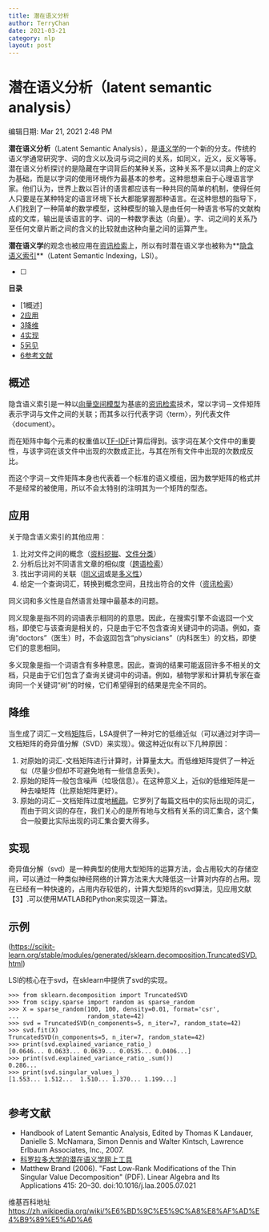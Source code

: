 ```yaml
---
title: 潜在语义分析
author: TerryChan
date: 2021-03-21
category: nlp
layout: post
---
```


# 潜在语义分析（latent semantic analysis）

编辑日期: Mar 21, 2021 2:48 PM

**潜在语义分析**（Latent Semantic Analysis），是[语义学](https://zh.wikipedia.org/wiki/%E8%AF%AD%E4%B9%89%E5%AD%A6)的一个新的分支。传统的语义学通常研究字、词的含义以及词与词之间的关系，如同义，近义，反义等等。潜在语义分析探讨的是隐藏在字词背后的某种关系，这种关系不是以词典上的定义为基础，而是以字词的使用环境作为最基本的参考。这种思想来自于心理语言学家。他们认为，世界上数以百计的语言都应该有一种共同的简单的机制，使得任何人只要是在某种特定的语言环境下长大都能掌握那种语言。在这种思想的指导下，人们找到了一种简单的数学模型，这种模型的输入是由任何一种语言书写的文献构成的文库，输出是该语言的字、词的一种数学表达（向量）。字、词之间的关系乃至任何文章片断之间的含义的比较就由这种向量之间的运算产生。

**潜在语义学**的观念也被应用在[资讯检索](https://zh.wikipedia.org/wiki/%E8%B3%87%E8%A8%8A%E6%AA%A2%E7%B4%A2)上，所以有时潜在语义学也被称为**[隐含语义索引](https://zh.wikipedia.org/wiki/%E9%9A%B1%E5%90%AB%E8%AA%9E%E7%BE%A9%E7%B4%A2%E5%BC%95)**（Latent Semantic Indexing，LSI）。

- [ ]  

****目录****

- [1概述] 
- [2应用](https://zh.wikipedia.org/wiki/%E6%BD%9C%E5%9C%A8%E8%AF%AD%E4%B9%89%E5%AD%A6#%E6%87%89%E7%94%A8)
- [3降维](https://zh.wikipedia.org/wiki/%E6%BD%9C%E5%9C%A8%E8%AF%AD%E4%B9%89%E5%AD%A6#%E9%99%8D%E7%B6%AD)
- [4实现](https://zh.wikipedia.org/wiki/%E6%BD%9C%E5%9C%A8%E8%AF%AD%E4%B9%89%E5%AD%A6#%E5%AE%9E%E7%8E%B0)
- [5另见](https://zh.wikipedia.org/wiki/%E6%BD%9C%E5%9C%A8%E8%AF%AD%E4%B9%89%E5%AD%A6#%E5%8F%A6%E8%A7%81)
- [6参考文献](https://zh.wikipedia.org/wiki/%E6%BD%9C%E5%9C%A8%E8%AF%AD%E4%B9%89%E5%AD%A6#%E5%8F%82%E8%80%83%E6%96%87%E7%8C%AE)

## 概述 
隐含语义索引是一种以[向量空间模型](https://zh.wikipedia.org/wiki/%E5%90%91%E9%87%8F%E7%A9%BA%E9%96%93%E6%A8%A1%E5%9E%8B)为基底的[资讯检索](https://zh.wikipedia.org/wiki/%E8%B3%87%E8%A8%8A%E6%AA%A2%E7%B4%A2)技术，常以字词－文件矩阵表示字词与文件之间的关联；而其多以行代表字词〈term〉，列代表文件〈document〉。

而在矩阵中每个元素的权重值以[TF-IDF](https://zh.wikipedia.org/wiki/TF-IDF)计算后得到。该字词在某个文件中的重要性，与该字词在该文件中出现的次数成正比，与其在所有文件中出现的次数成反比。

而这个字词－文件矩阵本身也代表着一个标准的语义模组，因为数学矩阵的格式并不是经常的被使用，所以不会太特别的注明其为一个矩阵的型态。

## 应用 

关于隐含语义索引的其他应用：

1. 比对文件之间的概念（[资料挖掘](https://zh.wikipedia.org/wiki/%E8%B3%87%E6%96%99%E6%8C%96%E6%8E%98)、[文件分类](https://zh.wikipedia.org/w/index.php?title=%E6%96%87%E4%BB%B6%E5%88%86%E9%A1%9E&action=edit&redlink=1)）
2. 分析后比对不同语言文章的相似度（[跨语检索](https://zh.wikipedia.org/wiki/%E8%B7%A8%E8%AA%9E%E6%AA%A2%E7%B4%A2)）
3. 找出字词间的关联（[同义词](https://zh.wikipedia.org/wiki/%E5%90%8C%E7%BE%A9%E8%A9%9E)或是[多义性](https://zh.wikipedia.org/w/index.php?title=%E5%A4%9A%E7%BE%A9%E6%80%A7&action=edit&redlink=1)）
4. 给定一个查询词汇，转换到概念空间，且找出符合的文件（[资讯检索](https://zh.wikipedia.org/wiki/%E8%B3%87%E8%A8%8A%E6%AA%A2%E7%B4%A2)）

同义词和多义性是自然语言处理中最基本的问题。

同义现象是指不同的词语表示相同的的意思。因此，在搜索引擎不会返回一个文档，即使它与该查询是相关的，只是由于它不包含查询关键词中的词语。例如，查询“doctors”（医生）时，不会返回包含“physicians”（内科医生）的文档，即使它们的意思相同。

多义现象是指一个词语含有多种意思。因此，查询的结果可能返回许多不相关的文档，只是由于它们包含了查询关键词中的词语。例如，植物学家和计算机专家在查询同一个关键词“树”的时候，它们希望得到的结果是完全不同的。

## 降维 

当生成了词汇－文档[矩阵](https://zh.wikipedia.org/wiki/%E7%9F%A9%E9%99%A3)后，LSA提供了一种对它的低维近似（可以通过对字词—文档矩阵的奇异值分解（SVD）来实现）。做这种近似有以下几种原因：

1. 对原始的词汇-文档矩阵进行计算时，计算量太大。而低维矩阵提供了一种近似（尽量少但却不可避免地有一些信息丢失）。
2. 原始的矩阵一般包含噪声（垃圾信息）。在这种意义上，近似的低维矩阵是一种去噪矩阵（比原始矩阵更好）。
3. 原始的词汇－文档矩阵过度地[稀疏](https://zh.wikipedia.org/wiki/%E7%A8%80%E7%96%8F%E7%9F%A9%E9%99%A3)。它罗列了每篇文档中的实际出现的词汇，而由于同义词的存在，我们关心的是所有地与文档有关系的词汇集合，这个集合一般要比实际出现的词汇集合要大得多。

## 实现 

奇异值分解（svd）是一种典型的使用大型矩阵的运算方法，会占用较大的存储空间，可以通过一种类似神经网络的计算方法来大大降低这一计算对内存的占用。现在已经有一种快速的，占用内存较低的，计算大型矩阵的svd算法，见应用文献【3】.可以使用MATLAB和Python来实现这一算法。


## 示例

(https://scikit-learn.org/stable/modules/generated/sklearn.decomposition.TruncatedSVD.html)

LSI的核心在于svd，在sklearn中提供了svd的实现。

```
>>> from sklearn.decomposition import TruncatedSVD
>>> from scipy.sparse import random as sparse_random
>>> X = sparse_random(100, 100, density=0.01, format='csr',
...                   random_state=42)
>>> svd = TruncatedSVD(n_components=5, n_iter=7, random_state=42)
>>> svd.fit(X)
TruncatedSVD(n_components=5, n_iter=7, random_state=42)
>>> print(svd.explained_variance_ratio_)
[0.0646... 0.0633... 0.0639... 0.0535... 0.0406...]
>>> print(svd.explained_variance_ratio_.sum())
0.286...
>>> print(svd.singular_values_)
[1.553... 1.512...  1.510... 1.370... 1.199...]


```

<script src="https://gist.github.com/maxis1718/936cd3984caaef95b2f2.js"></script>

## 参考文献 

- Handbook of Latent Semantic Analysis, Edited by Thomas K Landauer, Danielle S. McNamara, Simon Dennis and Walter Kintsch, Lawrence Erlbaum Associates, Inc., 2007.
- [科罗拉多大学的潜在语义学网上工具](http://lsa.colorado.edu/)
- Matthew Brand (2006). "Fast Low-Rank Modifications of the Thin Singular Value Decomposition" (PDF). Linear Algebra and Its Applications 415: 20–30. doi:10.1016/j.laa.2005.07.021

维基百科地址 https://zh.wikipedia.org/wiki/%E6%BD%9C%E5%9C%A8%E8%AF%AD%E4%B9%89%E5%AD%A6
